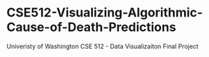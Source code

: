 # CSE512-Visualizing-Algorithmic-Cause-of-Death-Predictions
Univeristy of Washington CSE 512 - Data Visualizaiton Final Project
